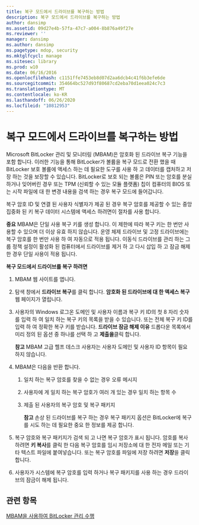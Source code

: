 ```yaml
---
title: 복구 모드에서 드라이브를 복구하는 방법
description: 복구 모드에서 드라이브를 복구하는 방법
author: dansimp
ms.assetid: 09d27e4b-57fa-47c7-a004-8b876a49f27e
ms.reviewer: ''
manager: dansimp
ms.author: dansimp
ms.pagetype: mdop, security
ms.mktglfcycl: manage
ms.sitesec: library
ms.prod: w10
ms.date: 06/16/2016
ms.openlocfilehash: c1151ffe7453eb8d07d2aa6dcb4c41f6b3efe6de
ms.sourcegitcommit: 354664bc527d93f80687cd2eba70d1eea024c7c3
ms.translationtype: MT
ms.contentlocale: ko-KR
ms.lasthandoff: 06/26/2020
ms.locfileid: "10812953"
---
```

# 복구 모드에서 드라이브를 복구하는 방법


Microsoft BitLocker 관리 및 모니터링 (MBAM)은 암호화 된 드라이브 복구 기능을 포함 합니다. 이러한 기능을 통해 BitLocker가 볼륨을 복구 모드로 전환 했을 때 BitLocker 보호 볼륨에 액세스 하는 데 필요한 도구를 사용 하 고 데이터를 캡처하고 저장 하는 것을 보장할 수 있습니다. BitLocker로 보호 되는 볼륨은 PIN 또는 암호를 분실 하거나 잊어버린 경우 또는 TPM (신뢰할 수 있는 모듈 플랫폼) 칩이 컴퓨터의 BIOS 또는 시작 파일에 대 한 변경 내용을 검색 하는 경우 복구 모드에 들어갑니다.

복구 암호 ID 및 연결 된 사용자 식별자가 제공 된 경우 복구 암호를 제공할 수 있는 중앙 집중화 된 키 복구 데이터 시스템에 액세스 하려면이 절차를 사용 합니다.

**중요**  MBAM은 단일 사용 복구 키를 생성 합니다. 이 제한에 따라 복구 키는 한 번만 사용할 수 있으며 더 이상 유효 하지 않습니다. 운영 체제 드라이브 및 고정 드라이브에는 복구 암호를 한 번만 사용 하 여 자동으로 적용 됩니다. 이동식 드라이브를 관리 하는 그룹 정책 설정이 활성화 된 컴퓨터에서 드라이브를 제거 하 고 다시 삽입 하 고 잠금 해제 한 경우 단일 사용이 적용 됩니다.

 

**복구 모드에서 드라이브를 복구 하려면**

1.  MBAM 웹 사이트를 엽니다.

2.  탐색 창에서 **드라이브 복구**를 클릭 합니다. **암호화 된 드라이브에 대 한 액세스 복구** 웹 페이지가 열립니다.

3.  사용자의 Windows 로그온 도메인 및 사용자 이름과 복구 키 ID의 첫 8 자리 숫자를 입력 하 여 일치 하는 복구 키의 목록을 받을 수 있습니다. 또는 전체 복구 키 ID를 입력 하 여 정확한 복구 키를 받습니다. **드라이브 잠금 해제 이유** 드롭다운 목록에서 미리 정의 된 옵션 중 하나를 선택 하 고 **제출을**클릭 합니다.

    **참고**  MBAM 고급 헬프 데스크 사용자는 사용자 도메인 및 사용자 ID 항목이 필요 하지 않습니다.

     

4.  MBAM은 다음을 반환 합니다.

    1.  일치 하는 복구 암호를 찾을 수 없는 경우 오류 메시지

    2.  사용자에 게 일치 하는 복구 암호가 여러 개 있는 경우 일치 하는 항목 수

    3.  제출 된 사용자의 복구 암호 및 복구 패키지

        **참고**  손상 된 드라이브를 복구 하는 경우 복구 패키지 옵션은 BitLocker에 복구를 시도 하는 데 필요한 중요 한 정보를 제공 합니다.

         

5.  복구 암호와 복구 패키지가 검색 되 고 나면 복구 암호가 표시 됩니다. 암호를 복사 하려면 **키 복사**를 클릭 한 다음 복구 암호를 임시 저장소에 대 한 전자 메일 또는 기타 텍스트 파일에 붙여넣습니다. 또는 복구 암호를 파일에 저장 하려면 **저장**을 클릭 합니다.

6.  사용자가 시스템에 복구 암호를 입력 하거나 복구 패키지를 사용 하는 경우 드라이브의 잠금이 해제 됩니다.

## 관련 항목


[MBAM을 사용하여 BitLocker 관리 수행](performing-bitlocker-management-with-mbam.md)

 

 





